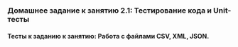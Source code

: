 ### Домашнее задание к занятию 2.1: Тестирование кода и Unit-тесты
#### Тесты к заданию к занятию: Работа с файлами CSV, XML, JSON.
